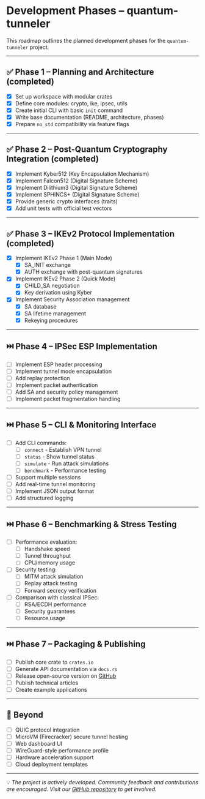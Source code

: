 # Development Phases – quantum-tunneler

This roadmap outlines the planned development phases for the `quantum-tunneler` project.

---

## ✅ Phase 1 – Planning and Architecture (completed)
- [x] Set up workspace with modular crates
- [x] Define core modules: crypto, ike, ipsec, utils
- [x] Create initial CLI with basic `init` command
- [x] Write base documentation (README, architecture, phases)
- [x] Prepare `no_std` compatibility via feature flags

---

## ✅ Phase 2 – Post-Quantum Cryptography Integration (completed)
- [x] Implement Kyber512 (Key Encapsulation Mechanism)
- [x] Implement Falcon512 (Digital Signature Scheme)
- [x] Implement Dilithium3 (Digital Signature Scheme)
- [x] Implement SPHINCS+ (Digital Signature Scheme)
- [x] Provide generic crypto interfaces (traits)
- [x] Add unit tests with official test vectors

---

## ✅ Phase 3 – IKEv2 Protocol Implementation (completed)
- [x] Implement IKEv2 Phase 1 (Main Mode)
  - [x] SA_INIT exchange
  - [x] AUTH exchange with post-quantum signatures
- [x] Implement IKEv2 Phase 2 (Quick Mode)
  - [x] CHILD_SA negotiation
  - [x] Key derivation using Kyber
- [x] Implement Security Association management
  - [x] SA database
  - [x] SA lifetime management
  - [x] Rekeying procedures

---

## ⏭️ Phase 4 – IPSec ESP Implementation
- [ ] Implement ESP header processing
- [ ] Implement tunnel mode encapsulation
- [ ] Add replay protection
- [ ] Implement packet authentication
- [ ] Add SA and security policy management
- [ ] Implement packet fragmentation handling

---

## ⏭️ Phase 5 – CLI & Monitoring Interface
- [ ] Add CLI commands:
  - [ ] `connect` - Establish VPN tunnel
  - [ ] `status` - Show tunnel status
  - [ ] `simulate` - Run attack simulations
  - [ ] `benchmark` - Performance testing
- [ ] Support multiple sessions
- [ ] Add real-time tunnel monitoring
- [ ] Implement JSON output format
- [ ] Add structured logging

---

## ⏭️ Phase 6 – Benchmarking & Stress Testing
- [ ] Performance evaluation:
  - [ ] Handshake speed
  - [ ] Tunnel throughput
  - [ ] CPU/memory usage
- [ ] Security testing:
  - [ ] MITM attack simulation
  - [ ] Replay attack testing
  - [ ] Forward secrecy verification
- [ ] Comparison with classical IPSec:
  - [ ] RSA/ECDH performance
  - [ ] Security guarantees
  - [ ] Resource usage

---

## ⏭️ Phase 7 – Packaging & Publishing
- [ ] Publish core crate to `crates.io`
- [ ] Generate API documentation via `docs.rs`
- [ ] Release open-source version on [GitHub](https://github.com/doomhammerhell/quantum-tunneler)
- [ ] Publish technical articles
- [ ] Create example applications

---

## 🔮 Beyond
- [ ] QUIC protocol integration
- [ ] MicroVM (Firecracker) secure tunnel hosting
- [ ] Web dashboard UI
- [ ] WireGuard-style performance profile
- [ ] Hardware acceleration support
- [ ] Cloud deployment templates

---

💡 *The project is actively developed. Community feedback and contributions are encouraged. Visit our [GitHub repository](https://github.com/doomhammerhell/quantum-tunneler) to get involved.* 